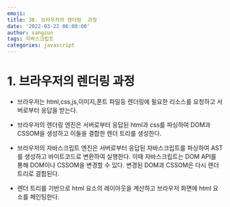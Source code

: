```yaml
---
emoji:
title: 38. 브라우저의 렌더링  과정
date: '2022-03-22 06:00:00'
author: sangzun
tags: 자바스크립트
categories: javascript
---
```


# 1. 브라우저의 렌더링 과정

- 브라우저는 html,css,js,이미지,폰트 파일등 렌더링에 필요한 리소스를 요청하고 서버로부터 응답을 받는다.

- 브라우저의 렌더링 엔진은 서버로부터 응답된 html과 css를 파싱하여 DOM과 CSSOM을 생성하고 이들을 결합한 렌더 트리를 생성한다.

- 브라우저의 자바스크립트 엔진은 서버로부터 응답된 자바스크립트를 파싱하여 AST를 생성하고 바이트코드로 변환하여 실행한다. 이때 자바스크립트는 DOM API를 통해 DOM이나 CSSOM을 변경할 수 있다. 변경된 DOM과 CSSOM은 다시 렌더 트리로 결합된다.

- 렌더 트리를 기반으로 html 요소의 레이아웃을 계산하고 브라우저 화면에 html 요소를 페인팅한다.
